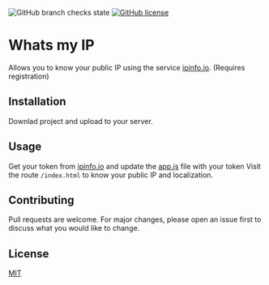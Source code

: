![GitHub branch checks state](https://img.shields.io/github/checks-status/1024mbits/whatsmyip/main?style=flat-square)
[![GitHub license](https://img.shields.io/github/license/1024mbits/whatsmyip?style=flat-square)](https://github.com/1024mbits/whatsmyip/blob/main/LICENSE.md)

# Whats my IP
Allows you to know your public IP using the service [ipinfo.io](https://ipinfo.io). (Requires registration)

## Installation

Downlad project and upload to your server.

## Usage
Get your token from [ipinfo.io](https://ipinfo.io/account/token) and update the [app.js](./js/app.js) file with your token
Visit the route ```/index.html``` to know your public IP and localization.

## Contributing
Pull requests are welcome. For major changes, please open an issue first to discuss what you would like to change.

## License
[MIT](./LICENSE.md)
